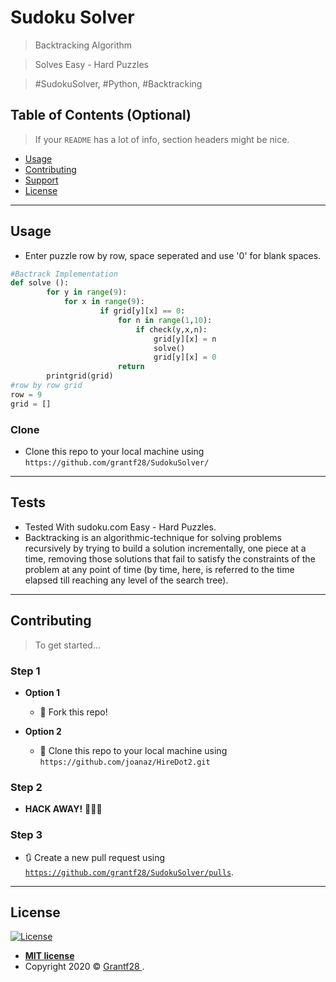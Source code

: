 # Sudoku Solver

> Backtracking Algorithm

> Solves Easy - Hard Puzzles

> #SudokuSolver, #Python, #Backtracking

## Table of Contents (Optional)

> If your `README` has a lot of info, section headers might be nice.

- [Usage](#Usage)
- [Contributing](#contributing)
- [Support](#support)
- [License](#license)

---

## Usage 

- Enter puzzle row by row, space seperated and use '0' for blank spaces.
```python
#Bactrack Implementation
def solve ():
        for y in range(9):
            for x in range(9):
                    if grid[y][x] == 0:
                        for n in range(1,10):
                            if check(y,x,n):
                                grid[y][x] = n
                                solve()
                                grid[y][x] = 0
                        return
        printgrid(grid)
#row by row grid
row = 9
grid = []
```

### Clone

- Clone this repo to your local machine using `https://github.com/grantf28/SudokuSolver/`

---

## Tests
- Tested With sudoku.com Easy - Hard Puzzles.
- Backtracking is an algorithmic-technique for solving problems recursively by trying to build a solution incrementally, one piece at a time, removing those solutions that fail to satisfy the constraints of the problem at any point of time (by time, here, is referred to the time elapsed till reaching any level of the search tree). 

---

## Contributing

> To get started...

### Step 1

- **Option 1**
    - 🍴 Fork this repo!

- **Option 2**
    - 👯 Clone this repo to your local machine using `https://github.com/joanaz/HireDot2.git`

### Step 2

- **HACK AWAY!** 🔨🔨🔨

### Step 3

- 🔃 Create a new pull request using <a href="https://github.com/grantf28/SudokuSolver/pulls" target="_blank">`https://github.com/grantf28/SudokuSolver/pulls`</a>.

---

## License

[![License](http://img.shields.io/:license-mit-blue.svg?style=flat-square)](http://badges.mit-license.org)

- **[MIT license](http://opensource.org/licenses/mit-license.php)**
- Copyright 2020 © <a href="http://www.grantf.co.za" target="_blank">Grantf28 </a>.
